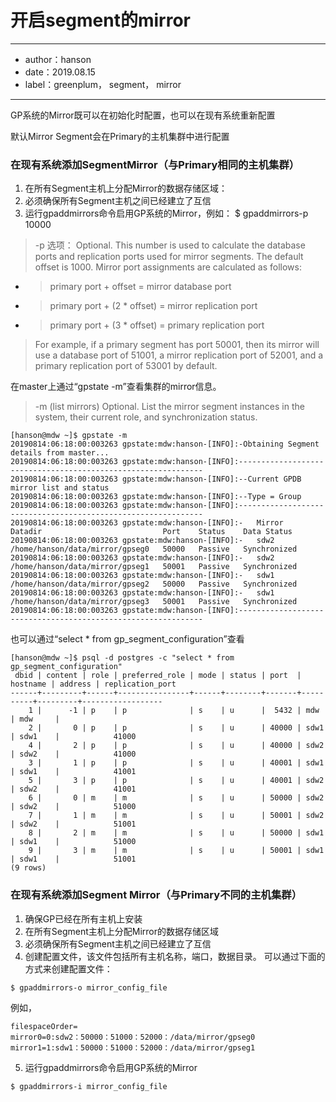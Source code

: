 # 开启segment的mirror

---
- author：hanson
- date：2019.08.15
- label：greenplum， segment， mirror
---

GP系统的Mirror既可以在初始化时配置，也可以在现有系统重新配置

默认Mirror Segment会在Primary的主机集群中进行配置
### 在现有系统添加SegmentMirror（与Primary相同的主机集群）
1. 在所有Segment主机上分配Mirror的数据存储区域：
1. 必须确保所有Segment主机之间已经建立了互信
2. 运行gpaddmirrors命令启用GP系统的Mirror，例如：
$ gpaddmirrors-p 10000

> -p 选项：
> Optional. This number is used to calculate the database ports and replication ports used
> for mirror segments. The default offset is 1000.
Mirror port assignments are calculated as
> follows:
- > primary port + offset = mirror database port
- > primary port + (2 * offset) = mirror replication port
- > primary port + (3 * offset) = primary replication port
> For example, if a primary segment has port 50001, then its mirror will use a database port
> of 51001, a mirror replication port of 52001, and a primary replication port of 53001 by
> default.

在master上通过“gpstate -m”查看集群的mirror信息。
> -m (list mirrors)
Optional. List the mirror segment instances in the system, their current role, and
synchronization status.
```shell
[hanson@mdw ~]$ gpstate -m
20190814:06:18:00:003263 gpstate:mdw:hanson-[INFO]:-Obtaining Segment details from master...
20190814:06:18:00:003263 gpstate:mdw:hanson-[INFO]:--------------------------------------------------------------
20190814:06:18:00:003263 gpstate:mdw:hanson-[INFO]:--Current GPDB mirror list and status
20190814:06:18:00:003263 gpstate:mdw:hanson-[INFO]:--Type = Group
20190814:06:18:00:003263 gpstate:mdw:hanson-[INFO]:--------------------------------------------------------------
20190814:06:18:00:003263 gpstate:mdw:hanson-[INFO]:-   Mirror   Datadir                           Port    Status    Data Status
20190814:06:18:00:003263 gpstate:mdw:hanson-[INFO]:-   sdw2     /home/hanson/data/mirror/gpseg0   50000   Passive   Synchronized
20190814:06:18:00:003263 gpstate:mdw:hanson-[INFO]:-   sdw2     /home/hanson/data/mirror/gpseg1   50001   Passive   Synchronized
20190814:06:18:00:003263 gpstate:mdw:hanson-[INFO]:-   sdw1     /home/hanson/data/mirror/gpseg2   50000   Passive   Synchronized
20190814:06:18:00:003263 gpstate:mdw:hanson-[INFO]:-   sdw1     /home/hanson/data/mirror/gpseg3   50001   Passive   Synchronized
20190814:06:18:00:003263 gpstate:mdw:hanson-[INFO]:--------------------------------------------------------------
```

也可以通过“select * from gp_segment_configuration”查看

```
[hanson@mdw ~]$ psql -d postgres -c "select * from gp_segment_configuration"
 dbid | content | role | preferred_role | mode | status | port  | hostname | address | replication_port
------+---------+------+----------------+------+--------+-------+----------+---------+------------------
    1 |      -1 | p    | p              | s    | u      |  5432 | mdw      | mdw     |
    2 |       0 | p    | p              | s    | u      | 40000 | sdw1     | sdw1    |            41000
    4 |       2 | p    | p              | s    | u      | 40000 | sdw2     | sdw2    |            41000
    3 |       1 | p    | p              | s    | u      | 40001 | sdw1     | sdw1    |            41001
    5 |       3 | p    | p              | s    | u      | 40001 | sdw2     | sdw2    |            41001
    6 |       0 | m    | m              | s    | u      | 50000 | sdw2     | sdw2    |            51000
    7 |       1 | m    | m              | s    | u      | 50001 | sdw2     | sdw2    |            51001
    8 |       2 | m    | m              | s    | u      | 50000 | sdw1     | sdw1    |            51000
    9 |       3 | m    | m              | s    | u      | 50001 | sdw1     | sdw1    |            51001
(9 rows)
```



### 在现有系统添加Segment Mirror（与Primary不同的主机集群）
1. 确保GP已经在所有主机上安装
2. 在所有Segment主机上分配Mirror的数据存储区域
3. 必须确保所有Segment主机之间已经建立了互信
4. 创建配置文件，该文件包括所有主机名称，端口，数据目录。
可以通过下面的方式来创建配置文件：

```
$ gpaddmirrors-o mirror_config_file
```

例如，

```
filespaceOrder=
mirror0=0:sdw2：50000：51000：52000：/data/mirror/gpseg0
mirror1=1:sdw1：50000：51000：52000：/data/mirror/gpseg1
```


5. 运行gpaddmirrors命令启用GP系统的Mirror

```
$ gpaddmirrors-i mirror_config_file
```

